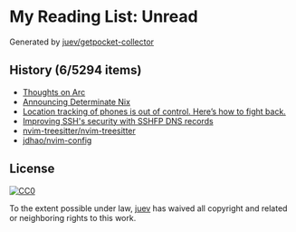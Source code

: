 # My Reading List: Unread

Generated by [juev/getpocket-collector](https://github.com/juev/getpocket-collector)

## History (6/5294 items)

- [Thoughts on Arc](https://macwright.com/2024/10/25/arc-browser.html)
- [Announcing Determinate Nix](https://determinate.systems/posts/announcing-determinate-nix/)
- [Location tracking of phones is out of control. Here’s how to fight back.](https://arstechnica.com/information-technology/2024/10/phone-tracking-tool-lets-government-agencies-follow-your-every-move/)
- [Improving SSH's security with SSHFP DNS records](https://blog.apnic.net/2022/12/02/improving-sshs-security-with-sshfp-dns-records/)
- [nvim-treesitter/nvim-treesitter](https://github.com/nvim-treesitter/nvim-treesitter)
- [jdhao/nvim-config](https://github.com/jdhao/nvim-config)

## License

[![CC0](https://mirrors.creativecommons.org/presskit/buttons/88x31/svg/cc-zero.svg)](https://creativecommons.org/publicdomain/zero/1.0/)

To the extent possible under law, [juev](https://github.com/juev) has waived all copyright and related or neighboring rights to this work.
